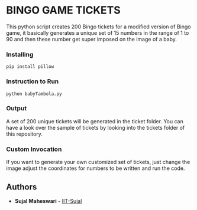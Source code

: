 # BINGO GAME TICKETS

This python script creates 200 Bingo tickets for a modified version of Bingo game, it basically generates a unique set of 15 numbers in the range of 1 to 90 and then these number get super imposed on the image of a baby.


### Installing


```
pip install pillow
```

### Instruction to Run

```
python babyTambola.py
```

### Output

A set of 200 unique tickets will be generated in the ticket folder. You can have a look over the sample of tickets by looking into the tickets folder of this repository.

### Custom Invocation

If you want to generate your own customized set of tickets, just change the image adjust the coordinates for numbers to be written and run the code.

## Authors

* **Sujal Maheswari** - [IIT-Sujal](https://github.com/IIT-Sujal)

